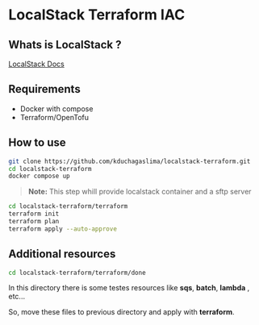 # LocalStack Terraform IAC

## Whats is LocalStack ?
[LocalStack Docs](https://docs.localstack.cloud/overview/)

## Requirements

- Docker with compose
- Terraform/OpenTofu

## How to use 


```bash
git clone https://github.com/kduchagaslima/localstack-terraform.git
cd localstack-terraform
docker compose up
```

> **Note:** This step whill provide localstack container and a sftp server

```bash
cd localstack-terraform/terraform
terraform init
terraform plan
terraform apply --auto-approve
```

## Additional resources

```bash
cd localstack-terraform/terraform/done
```

In this directory there is some testes resources like **sqs**, **batch**, **lambda** , etc...

So, move these files to previous directory and apply with **terraform**.
